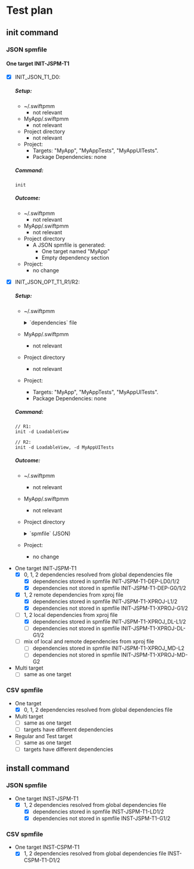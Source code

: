 # Test plan

## init command

### JSON spmfile

#### One target INIT-JSPM-T1 
- [x] INIT_JSON_T1_D0: 
	##### Setup:
	- ~/.swiftpmm
		- not relevant
	- MyApp/.swiftpmm
		- not relevant
	- Project directory
		- not relevant
	- Project:
		- Targets: "MyApp", "MyAppTests", "MyAppUITests". 
		- Package Dependencies: none
	##### Command: 
	```
	init
	```
	##### Outcome:
	- ~/.swiftpmm
		- not relevant
	- MyApp/.swiftpmm
		- not relevant
	- Project directory
		- A JSON spmfile is generated:
			- One target named "MyApp"
			- Empty dependency section
	- Project:
		- no change

- [x] INIT_JSON_OPT_T1_R1/R2: 
	##### Setup:
	- ~/.swiftpmm
		<details>
			<summary>`dependencies` file</summary>
		
			{
			  "dependencies" : [
			    {
			      "id" : "AA39C307-0F4C-4482-916E-23D715D7BE8A",
			      "name" : "LoadableView",
			      "url" : "https://github.com/anconaesselmann/LoadableView",
			      "version" : "0.3.9"
			    },
			    {
			      "id" : "8918A5F9-4693-4285-A10B-D702E877E9B4",
			      "name" : "DebugSwiftUI",
			      "url" : "https://github.com/anconaesselmann/DebugSwiftUI",
			      "version" : "0.0.1"
			    }
			  ]
			}
		
		</details>

	- MyApp/.swiftpmm
		- not relevant
	- Project directory
		- not relevant
	- Project:
		- Targets: "MyApp", "MyAppTests", "MyAppUITests". 
		- Package Dependencies: none
	##### Command: 
	```
	// R1:
	init -d LoadableView

	// R2:
	init -d LoadableView, -d MyAppUITests
	```
	##### Outcome:
	- ~/.swiftpmm
		- not relevant
	- MyApp/.swiftpmm
		- not relevant
	- Project directory
		<details>
			<summary>`spmfile` (JSON)</summary>
		
			{
			  "dependencies" : [
			    {
			      "id" : "8918A5F9-4693-4285-A10B-D702E877E9B4",
			      "name" : "DebugSwiftUI",
			      "url" : "https://github.com/anconaesselmann/DebugSwiftUI",
			      "version" : "0.0.1"
			    },
			    {
			      "id" : "AA39C307-0F4C-4482-916E-23D715D7BE8A",
			      "name" : "LoadableView",
			      "url" : "https://github.com/anconaesselmann/LoadableView",
			      "version" : "0.3.9"
			    }
			  ],
			  "targets" : [
			    {
			      "dependencies" : [
			        "DebugSwiftUI",
			        "LoadableView"
			      ],
			      "id" : "9D6FC795-45A9-457C-919F-D8CE20A9DFDA",
			      "name" : "MyApp"
			    }
			  ]
			}
		
		</details>
	- Project:
		- no change


- One target INIT-JSPM-T1 
	- [x] 0, 1, 2 dependencies resolved from global dependencies file
		- [x] dependencies stored in spmfile INIT-JSPM-T1-DEP-LD0/1/2
		- [x] dependencies not stored in spmfile INIT-JSPM-T1-DEP-G0/1/2
	- [x] 1, 2 remote dependencies from xproj file
		- [x] dependencies stored in spmfile INIT-JSPM-T1-XPROJ-L1/2
		- [x] dependencies not stored in spmfile INIT-JSPM-T1-XPROJ-G1/2
	- [ ] 1, 2 local dependencies from xproj file
		- [x] dependencies stored in spmfile INIT-JSPM-T1-XPROJ_DL-L1/2
		- [ ] dependencies not stored in spmfile INIT-JSPM-T1-XPROJ-DL-G1/2
	- [ ] mix of local and remote dependencies from xproj file
		- [ ] dependencies stored in spmfile INIT-JSPM-T1-XPROJ_MD-L2
		- [ ] dependencies not stored in spmfile INIT-JSPM-T1-XPROJ-MD-G2

- Multi target
	- [ ] same as one target

### CSV spmfile

- One target
	- [x] 0, 1, 2 dependencies resolved from global dependencies file

- Multi target
	- [ ] same as one target
	- [ ] targets have different dependencies

- Regular and Test target
	- [ ] same as one target
	- [ ] targets have different dependencies

## install command

### JSON spmfile

- One target INST-JSPM-T1 
    - [x] 1, 2 dependencies resolved from global dependencies file
        - [x] dependencies stored in spmfile INST-JSPM-T1-LD1/2
        - [x] dependencies not stored in spmfile INST-JSPM-T1-G1/2

### CSV spmfile

- One target INST-CSPM-T1 
    - [x] 1, 2 dependencies resolved from global dependencies file INST-CSPM-T1-D1/2
